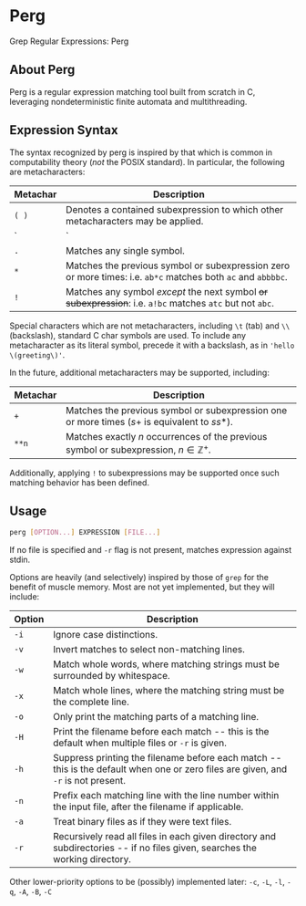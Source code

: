 # Perg

Grep Regular Expressions: Perg

## About Perg

Perg is a regular expression matching tool built from scratch in C, leveraging nondeterministic finite automata and multithreading.

## Expression Syntax

The syntax recognized by perg is inspired by that which is common in computability theory (*not* the POSIX standard).
In particular, the following are metacharacters:

| Metachar | Description                                                                                                  |
| -------- | ------------                                                                                                 |
| `( )`    | Denotes a contained subexpression to which other metacharacters may be applied.                              |
| `|`      | The union operator matches either the previous or next expression: i.e. `abc|123` matches `abc` or `123`.    |
| `.`      | Matches any single symbol.                                                                                   |
| `*`      | Matches the previous symbol or subexpression zero or more times: i.e. `ab*c` matches both `ac` and `abbbbc`. |
| `!`      | Matches any symbol *except* the next symbol ~~or subexpression~~: i.e. `a!bc` matches `atc` but not `abc`.   |

Special characters which are not metacharacters, including `\t` (tab) and `\\` (backslash), standard C char symbols are used.
To include any metacharacter as its literal symbol, precede it with a backslash, as in `'hello \(greeting\)'`.

In the future, additional metacharacters may be supported, including:

| Metachar | Description                                                                                    |
| -------- | ------------                                                                                   |
| `+`      | Matches the previous symbol or subexpression one or more times ($s$+ is equivalent to $ss*$).  |
| `**n`    | Matches exactly $n$ occurrences of the previous symbol or subexpression, $n \in \mathbb{Z}^+$. |

Additionally, applying `!` to subexpressions may be supported once such matching behavior has been defined.

## Usage

```sh
perg [OPTION...] EXPRESSION [FILE...]
```

If no file is specified and `-r` flag is not present, matches expression against stdin.

Options are heavily (and selectively) inspired by those of `grep` for the benefit of muscle memory.
Most are not yet implemented, but they will include:

| Option | Description                                                                                                                        |
| ------ | -----------                                                                                                                        |
| `-i`   | Ignore case distinctions.                                                                                                          |
| `-v`   | Invert matches to select non-matching lines.                                                                                       |
| `-w`   | Match whole words, where matching strings must be surrounded by whitespace.                                                        |
| `-x`   | Match whole lines, where the matching string must be the complete line.                                                            |
| `-o`   | Only print the matching parts of a matching line.                                                                                  |
| `-H`   | Print the filename before each match -- this is the default when multiple files or `-r` is given.                                  |
| `-h`   | Suppress printing the filename before each match -- this is the default when one or zero files are given, and `-r` is not present. |
| `-n`   | Prefix each matching line with the line number within the input file, after the filename if applicable.                            |
| `-a`   | Treat binary files as if they were text files.                                                                                     |
| `-r`   | Recursively read all files in each given directory and subdirectories -- if no files given, searches the working directory.        |

Other lower-priority options to be (possibly) implemented later: `-c`, `-L`, `-l`, `-q`, `-A`, `-B`, `-C`
